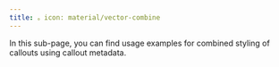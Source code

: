 ```yaml
---
title: 。icon: material/vector-combine
---
```


In this sub-page, you can find usage examples for combined styling of
callouts using callout metadata.

